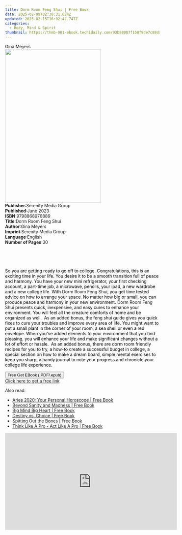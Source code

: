 ```yaml
---
title: Dorm Room Feng Shui | Free Book
date: 2025-02-09T02:30:31.024Z
updated: 2025-02-15T16:02:42.747Z
categories:
  - Body, Mind & Spirit
thumbnail: https://thmb-001-ebook.techidaily.com/93b88087f1b8f9de7c88da0b1ee8c0119597a1afd585dda7f616707be889fa30.jpg
---
```

<main id="book-container">
  <div class="flex flex-col">
    <div class="book-brief flex-1 py-6 px-4 sm:p-6 md:py-10 md:px-8">
      <!-- brief-->
      <div class="book-brief-main">Gina Meyers</div>
    </div>
    <div
      class="book-meta-info flex-1 grid gap-4 col-start-1 col-end-3 row-start-1 sm:mb-6 sm:grid-cols-4 lg:gap-6 lg:col-start-2 lg:row-end-6 lg:row-span-6 lg:mb-0"
    >
      <div
        class="book-meta-info-left place-content-center mt-4 p-4 text-sm leading-6 col-start-2 col-span-2 dark:text-slate-400"
      >
        <img
          class="w-full h-500 object-cover rounded-lg sm:h-255 sm:col-span-2 lg:col-span-full"
          src="https://img-001-ebook.techidaily.com/52d38ac0407245f608ef4904b61167f05047a45481bee27deaad0da0a2dc7668.jpg"
          alt=""
          width="312"
          height="500"
        />
      </div>
      <div
        class="book-meta-info-right mt-2 col-start-1 row-start-2 col-span-3 self-center"
      >
        <!-- meta data  -->
        <div class="flex flex-col px-4 md:px-8">
          <div class="flex-1">
            <strong>Publisher</strong>:<span class="px-2"
              >Serenity Media Group</span
            >
          </div>
          <div class="flex-1">
            <strong>Published</strong>:<span class="px-2">June 2023</span>
          </div>
          <div class="flex-1">
            <strong>ISBN</strong>:<span class="px-2">9798868976889</span>
          </div>
          <div class="flex-1">
            <strong>Title</strong>:<span class="px-2">Dorm Room Feng Shui</span>
          </div>
          <div class="flex-1">
            <strong>Author</strong>:<span class="px-2">Gina Meyers</span>
          </div>
          <div class="flex-1">
            <strong>Imprint</strong>:<span class="px-2"
              >Serenity Media Group</span
            >
          </div>
          <div class="flex-1">
            <strong>Language</strong>:<span class="px-2">English</span>
          </div>
          <div class="flex-1">
            <strong>Number of Pages</strong>:<span class="px-2">30</span>
          </div>
        </div>
      </div>
    </div>
    <div class="book-description flex-1 py-6 px-4 sm:p-6 md:py-10 md:px-8">
      <div class="book-description-main">
        <div accordion-content="" id="description">
          <p><br /></p>
          <p><br /></p>
          <p>
            <span style="color: rgb(0, 0, 0)"
              >So you are getting ready to go off to college. Congratulations,
              this is an exciting time in your life. You desire it to be a
              smooth transition full of peace and harmony. You have your new
              mini refrigerator, your first checking account, a part-time job, a
              microwave, pencils, your ipad, a new wardrobe and a new college
              life. With </span
            >Dorm Room Feng Shui,<span style="color: rgb(0, 0, 0)">
              you get time tested advice on how to arrange your space. No matter
              how big or small, you can produce peace and harmony in your new
              environment. </span
            >Dorm Room Feng Shui
            <span style="color: rgb(0, 0, 0)"
              >presents quick, inexpensive, and easy cures to enhance your
              environment. You will feel all the creature comforts of home and
              be organized as well.&nbsp; As an added bonus, the feng shui guide
              gives you quick fixes to cure your troubles and improve every area
              of life. You might want to put a small plant in the corner of your
              room, a sea shell or even a red envelope. When you've added
              elements to your environment that you find pleasing, you will
              enhance your life and make significant changes without a lot of
              effort or hassle.&nbsp; As an added bonus, there are dorm room
              friendly recipes for you to try, a how-to create a successful
              budget in college, a special section on how to make a dream board,
              simple mental exercises to keep you sharp, a handy journal to note
              your progress and chronicle your college life experience.</span
            >
          </p>
        </div>
        <div class="accordion-fader"></div>
      </div>
    </div>
    <div class="book-excerpts flex-1 py-6 px-4 sm:p-6 md:py-10 md:px-8"></div>
    <div
      class="book-about-author flex-1 py-6 px-4 sm:p-6 md:py-10 md:px-8"
    ></div>
    <div class="book-free-get flex-1 py-6 px-4 sm:p-6 md:py-10 md:px-8">
      <button
        id="btn-free-get"
        class="bg-blue-500 hover:bg-blue-700 text-white font-bold py-2 px-4 rounded"
      >
        Free Get EBook (.PDF/.epub)
      </button>
      <div id="countdown-display" class="px-2 text-lg mt-2"></div>
      <a
        id="free-link"
        class="hidden bg-blue-500 hover:bg-blue-700 text-white font-bold py-2 px-4 rounded"
        href="https://www.ebooks.com/en-us/book/211252648/dorm-room-feng-shui/gina-meyers/"
        target="_blank"
        >Click here to get a free link</a
      >
    </div>
    <script>
      let countdownTime = 0;
      let countdownInterval = null;
      document
        .getElementById('btn-free-get')
        .addEventListener('click', startCountdown);
      function startCountdown() {
        countdownTime = new Date().getTime() + 60000 * 3;
        countdownInterval = setInterval(updateCountdown, 1000);
        document.getElementById('btn-free-get').disabled = true;
        document
          .getElementById('btn-free-get')
          .classList.add('bg-gray-500', 'cursor-not-allowed');
      }
      function updateCountdown() {
        let currentTime = new Date().getTime();
        let timeLeft = countdownTime - currentTime;
        let secondsLeft = Math.floor(timeLeft / 1000);
        document.getElementById('countdown-display').innerHTML =
          `Remaining time: ${secondsLeft} seconds.`;
        if (secondsLeft <= 0) {
          clearInterval(countdownInterval);
          document.getElementById('btn-free-get').classList.add('hidden');
          document.getElementById('free-link').classList.remove('hidden');
          document.getElementById('countdown-display').innerHTML = '';
        }
      }
    </script>
  </div>
</main>

<ins class="adsbygoogle"
      style="display:block"
      data-ad-client="ca-pub-7571918770474297"
      data-ad-slot="8358498916"
      data-ad-format="auto"
      data-full-width-responsive="true"></ins>
    

<span class="atpl-alsoreadstyle">Also read:</span>
<div><ul>
<li><a href="https://novels-ebooks.techidaily.com/209541298-9780008319328-aries-2020-your-personal-horoscope/"><u>Aries 2020: Your Personal Horoscope | Free Book</u></a></li>
<li><a href="https://novels-ebooks.techidaily.com/209540460-9780977142361-beyond-sanity-and-madness/"><u>Beyond Sanity and Madness | Free Book</u></a></li>
<li><a href="https://novels-ebooks.techidaily.com/209540455-9780977142354-big-mind-big-heart/"><u>Big Mind Big Heart | Free Book</u></a></li>
<li><a href="https://novels-ebooks.techidaily.com/209541012-9781601636706-destiny-vs-choice/"><u>Destiny vs. Choice | Free Book</u></a></li>
<li><a href="https://novels-ebooks.techidaily.com/209540457-9780977142309-spitting-out-the-bones/"><u>Spitting Out the Bones | Free Book</u></a></li>
<li><a href="https://novels-ebooks.techidaily.com/209540706-9781939183781-think-like-a-pro-act-like-a-pro/"><u>Think Like A Pro - Act Like A Pro | Free Book</u></a></li>
</ul></div>

<!-- affiliate ads begin -->
<iframe width="560" height="315" src="https://www.youtube.com/embed/9hsPbiic0O8?si=58mZ2Cu6wicQfsUP" title="YouTube video player" frameborder="0" allow="accelerometer; autoplay; clipboard-write; encrypted-media; gyroscope; picture-in-picture; web-share" referrerpolicy="strict-origin-when-cross-origin" allowfullscreen></iframe>
<!-- affiliate ads end -->

